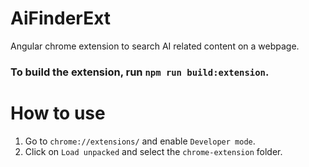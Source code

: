 # AiFinderExt

Angular chrome extension to search AI related content on a webpage.

### To build the extension, run `npm run build:extension`.

# How to use

1. Go to `chrome://extensions/` and enable `Developer mode`.
2. Click on `Load unpacked` and select the `chrome-extension` folder.